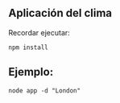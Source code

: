

## Aplicación del clima

Recordar ejecutar:
```
npm install
```

## Ejemplo:
```
node app -d "London"
```